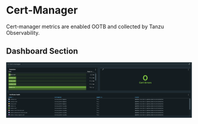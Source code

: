 # Cert-Manager

Cert-manager metrics are enabled OOTB and collected by Tanzu Observability.

## Dashboard Section

![Cert Manager Section](cert-manager-section.png)
